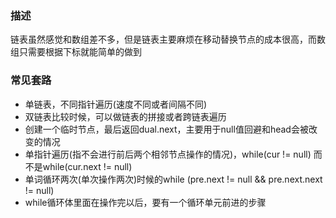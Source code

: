 ### 描述  
链表虽然感觉和数组差不多，但是链表主要麻烦在移动替换节点的成本很高，而数组只需要根据下标就能简单的做到  
  
### 常见套路  
+ 单链表，不同指针遍历(速度不同或者间隔不同)  
+ 双链表比较时候，可以做链表的拼接或者跨链表遍历  
+ 创建一个临时节点，最后返回dual.next，主要用于null值回避和head会被改变的情况  
+ 单指针遍历(指不会进行前后两个相邻节点操作的情况)，while(cur != null) 而不是while(cur.next != null)  
+ 单词循环两次(单次操作两次)时候的while (pre.next != null && pre.next.next != null)  
+ while循环体里面在操作完以后，要有一个循环单元前进的步骤